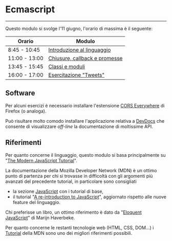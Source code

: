 # Ecmascript

---

Questo modulo si svolge l'11 giugno, l'orario di massima è il seguente:

Orario | Modulo 
--- | --- 
 8:45 - 10:45 | [Introduzione al linguaggio](https://github.com/mapio/fp-spa-2019/tree/master/moduli/ecmascript/01-intro)
11:00 - 13:00 | [Chiusure, callback e promesse](https://github.com/mapio/fp-spa-2019/tree/master/moduli/ecmascript/02-async)
13:45 - 15:45 | [Classi e moduli](https://github.com/mapio/fp-spa-2019/tree/master/moduli/ecmascript/03-oop)
16:00 - 17:00 | [Esercitazione "Tweets"](https://github.com/mapio/fp-spa-2019/tree/master/moduli/ecmascript/04-tweets)

## Software

Per alcuni esercizi è necessario installare l'estensione [CORS Everywhere](https://addons.mozilla.org/en-US/firefox/addon/cors-everywhere/) di Firefox (o analoga).

Può risultare molto comodo installare l'applicazione relativa a [DevDocs](https://devdocs.io/) che consente di visualizzare *off-line* la documentazione di moltissime API.

## Riferimenti

Per quanto concerne il linguaggio, questo modulo si basa principalmente su "[The Modern JavaScript Tutorial](https://javascript.info/)".

La documentazione della Mozilla Developer Network (MDN) è un ottimo punto di partenza per chi si trovasse in difficoltà con gli argomenti più avanzati del precedente tutorial, in particolare sono consigliati

* la sezione [JavaScript](https://developer.mozilla.org/en-US/docs/Web/JavaScript) con i tutorial di base,
* il tutorial "[A re-introduction to JavaScript](https://developer.mozilla.org/en-US/docs/Web/JavaScript/A_re-introduction_to_JavaScript)", aggiornato rispetto alle nuove feature del linguaggio.

Chi preferisse un libro, un ottimo riferimento è dato da "[Eloquent JavaScript](https://eloquentjavascript.net/)" di Marijn Haverbeke.

Per quanto concerne le restanti tecnologie web (HTML, CSS, DOM…) i [Tutorial](https://developer.mozilla.org/en-US/docs/Web/Tutorials) della MDN sono uno dei migliori riferimenti possibili.